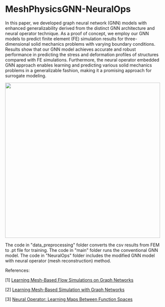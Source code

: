 # MeshPhysicsGNN-NeuralOps

In this paper, we developed graph neural network (GNN) models with enhanced generalizability derived from the distinct GNN architecture and neural operator technique. As a proof of concept, we employ our GNN models to predict finite element (FE) simulation results for three-dimensional solid mechanics problems with varying boundary conditions. Results show that our GNN model achieves accurate and robust performance in predicting the stress and deformation profiles of structures compared with FE simulations. Furthermore, the neural operator embedded GNN approach enables learning and predicting various solid mechanics problems in a generalizable fashion, making it a promising approach for surrogate modeling.

<img src="Fig2.tif" width="500"/>

The code in "data_preprocessing" folder converts the csv results from FEM to .pt file for training. 
The code in "main" folder runs the conventional GNN model. 
The code in "NeuralOps" folder includes the modified GNN model with neural operator (mesh reconstruction) method. 

References:

[1] [Learning Mesh-Based Flow Simulations on Graph Networks](https://medium.com/stanford-cs224w/learning-mesh-based-flow-simulations-on-graph-networks-44983679cf2d)

[2] [Learning Mesh-Based Simulation with Graph Networks](https://arxiv.org/abs/2010.03409)

[3] [Neural Operator: Learning Maps Between Function Spaces](http://tensorlab.cms.caltech.edu/users/anima/pubs/GraphPDE_Journal.pdf)
